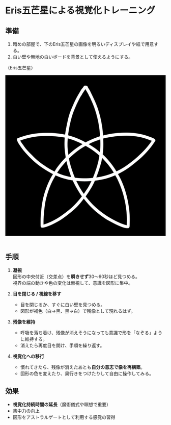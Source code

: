 # Eris五芒星による視覚化トレーニング

## 準備
1. 暗めの部屋で、下のEris五芒星の画像を明るいディスプレイや紙で用意する。
2. 白い壁や無地の白いボードを背景として使えるようにする。

（Eris五芒星）

<div align="center">
<img src="ErisKan-000.png" width="600">
</div>
<br>

## 手順
1. **凝視**  
   図形の中央付近（交差点）を**瞬きせず**30〜60秒ほど見つめる。  
   視界の端の動きや色の変化は無視して、意識を図形に集中。

2. **目を閉じる / 視線を移す**  
   - 目を閉じるか、すぐに白い壁を見つめる。
   - 図形が補色（白→黒、黒→白）で残像として現れるはず。

3. **残像を維持**  
   - 呼吸を落ち着け、残像が消えそうになっても意識で形を「なぞる」ように維持する。
   - 消えたら再度目を開け、手順を繰り返す。

4. **視覚化への移行**  
   - 慣れてきたら、残像が消えたあとも**自分の意志で像を再構築**。
   - 図形の色を変えたり、奥行きをつけたりして自由に操作してみる。

## 効果
- **視覚化持続時間の延長**（魔術儀式や瞑想で重要）
- 集中力の向上
- 図形をアストラルゲートとして利用する感覚の習得
